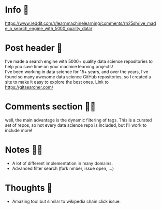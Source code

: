 # Info 📌
https://www.reddit.com/r/learnmachinelearning/comments/rh25sh/ive_made_a_search_engine_with_5000_quality_data/

# Post header 📝
I’ve made a search engine with 5000+ quality data science repositories to help you save time on your machine learning projects!  
I’ve been working in data science for 15+ years, and over the years, I’ve found so many awesome data science GitHub repositories, so I created a site to make it easy to explore the best ones. 
Link to https://gitsearcher.com/

# Comments section 👂🏻
well, the main advantage is the dynamic filtering of tags. This is a curated set of repos, so not every data science repo is included, but I'll work to include more!

# Notes ✍🏻
- A lot of different implementation in many domains.
- Advanced filter search (fork nmber, issue open, ...)

# Thoughts 💭
- Amazing tool but similar to wikipedia chain click issue.